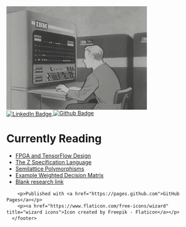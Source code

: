 <head>
<link rel="icon" href= "https://raw.githubusercontent.com/KyleGortych/KyleGortych.github.io/main/wizard.png"/>
<style>
  .footer {
    display: none;
  }
</style>
</head>

<img align="center" src="https://raw.githubusercontent.com/KyleGortych/KyleGortych/main/githubprofile.gif">

  <div id="badges">
    <a href="your-linkedin-URL">
      <img align="center" src="https://img.shields.io/badge/LinkedIn-white?style=plastic&logo=linkedin&logoColor=blue" height="20" alt="LinkedIn Badge"/>
    </a>
    <a href="https://github.com/KyleGortych">
      <img src="https://img.shields.io/badge/Github-white?style=plastic&logo=github&logoColor=black" height="20" alt="Github Badge"/>
    </a>
  </div>
  
# Currently Reading
- <a href="https://cs.stanford.edu/people/shadjis/IEEE_FPL2019_Hadjis.pdf" target="_blank">FPGA and TensorFlow Design</a>
- <a href="https://formal.kastel.kit.edu/~beckert/teaching/Spezifikation-SS04/11Z.pdf" target="_blank">The Z Specification Language</a>
- <a href="https://wwwpub.zih.tu-dresden.de/~bodirsky/Graph-Homomorphisms.pdf#page=20" target="_blank">Semilattice Polymorphisms</a>
- <a href="https://cyberleninka.org/article/n/1097585.pdf#page=4" target="_blank">Example Weighted Decision Matrix</a>
- <a href="your-research-url" target="_blank">Blank research link</a>

<div id="footer_wrap" class="outer">
      <footer class="inner">
        
        <p>Published with <a href="https://pages.github.com">GitHub Pages</a></p>
        <p><a href="https://www.flaticon.com/free-icons/wizard" title="wizard icons">Icon created by Freepik - Flaticon</a></p>
      </footer>
</div>
